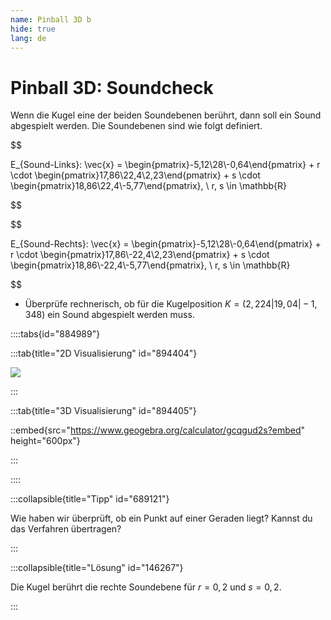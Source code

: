```yaml
---
name: Pinball 3D b
hide: true
lang: de
---
```


# Pinball 3D: Soundcheck

Wenn die Kugel eine der beiden Soundebenen berührt, dann soll ein Sound abgespielt werden. Die Soundebenen sind wie folgt definiert.

$$

E_{Sound-Links}: \vec{x} = \begin{pmatrix}-5,12\\28\\-0,64\end{pmatrix} + r \cdot \begin{pmatrix}17,86\\22,4\\2,23\end{pmatrix} + s \cdot \begin{pmatrix}18,86\\22,4\\-5,77\end{pmatrix}, \ r, s \in \mathbb{R}

$$

$$

E_{Sound-Rechts}: \vec{x} = \begin{pmatrix}-5,12\\28\\-0,64\end{pmatrix} + r \cdot \begin{pmatrix}17,86\\-22,4\\2,23\end{pmatrix} + s \cdot \begin{pmatrix}18,86\\-22,4\\-5,77\end{pmatrix}, \ r, s \in \mathbb{R}

$$

- Überprüfe rechnerisch, ob für die Kugelposition $K=(2,224|19,04|-1,348)$ ein Sound abgespielt werden muss.

::::tabs{id="884989"}

:::tab{title="2D Visualisierung" id="894404"}

![](/assets/oberstufe/analytische-geometrie/parameterform-von-ebenen/pinball3d-sound.png)

:::

:::tab{title="3D Visualisierung" id="894405"}

::embed{src="https://www.geogebra.org/calculator/gcqgud2s?embed" height="600px"}

:::

::::


:::collapsible{title="Tipp" id="689121"}

Wie haben wir überprüft, ob ein Punkt auf einer Geraden liegt? Kannst du das Verfahren übertragen?

:::

:::collapsible{title="Lösung" id="146267"}

Die Kugel berührt die rechte Soundebene für $r=0,2$ und $s=0,2$.

:::
